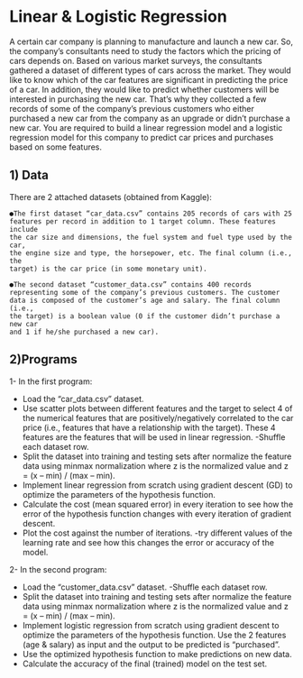 # Linear & Logistic Regression

A certain car company is planning to manufacture and launch a new car. So, the
company’s consultants need to study the factors which the pricing of cars
depends on. Based on various market surveys, the consultants gathered a
dataset of different types of cars across the market. They would like to know
which of the car features are significant in predicting the price of a car.
In addition, they would like to predict whether customers will be interested in
purchasing the new car. That’s why they collected a few records of some of the
company’s previous customers who either purchased a new car from the
company as an upgrade or didn’t purchase a new car.
You are required to build a linear regression model and a logistic regression
model for this company to predict car prices and purchases based on some
features.

## 1) Data

There are 2 attached datasets (obtained from Kaggle):

    ●The first dataset “car_data.csv” contains 205 records of cars with 25
    features per record in addition to 1 target column. These features include
    the car size and dimensions, the fuel system and fuel type used by the car,
    the engine size and type, the horsepower, etc. The final column (i.e., the
    target) is the car price (in some monetary unit).
    
    ●The second dataset “customer_data.csv” contains 400 records
    representing some of the company’s previous customers. The customer
    data is composed of the customer’s age and salary. The final column (i.e.,
    the target) is a boolean value (0 if the customer didn’t purchase a new car
    and 1 if he/she purchased a new car).
    
## 2)Programs

1- In the first program:
   - Load the “car_data.csv” dataset.
   - Use scatter plots between different features and the target to select
    	4 of the numerical features that are positively/negatively correlated
    	to the car price (i.e., features that have a relationship with the target).
    	These 4 features are the features that will be used in linear regression.
   -Shuffle each dataset row.
   - Split the dataset into training and testing sets after normalize the feature data using minmax normalization where z is the normalized value and
    	z = (x – min) / (max – min).
   - Implement linear regression from scratch using gradient descent
    	(GD) to optimize the parameters of the hypothesis function.
   - Calculate the cost (mean squared error) in every iteration to see
    	how the error of the hypothesis function changes with every iteration
    	of gradient descent.
   - Plot the cost against the number of iterations.
   -try different values of the learning rate and see how
    	this changes the error or accuracy of the model.
	
2- In the second program:
   - Load the “customer_data.csv” dataset.
   -Shuffle each dataset row.
   - Split the dataset into training and testing sets after normalize the feature data using minmax normalization where z is the normalized value and
    	z = (x – min) / (max – min).
   - Implement logistic regression from scratch using gradient descent
    	to optimize the parameters of the hypothesis function. Use the 2
    	features (age & salary) as input and the output to be predicted is
    	“purchased”.
   - Use the optimized hypothesis function to make predictions on new
    data.
   - Calculate the accuracy of the final (trained) model on the test set.
